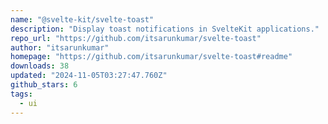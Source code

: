 ```yaml
---
name: "@svelte-kit/svelte-toast"
description: "Display toast notifications in SvelteKit applications."
repo_url: "https://github.com/itsarunkumar/svelte-toast"
author: "itsarunkumar"
homepage: "https://github.com/itsarunkumar/svelte-toast#readme"
downloads: 38
updated: "2024-11-05T03:27:47.760Z"
github_stars: 6
tags: 
  - ui
---
```

